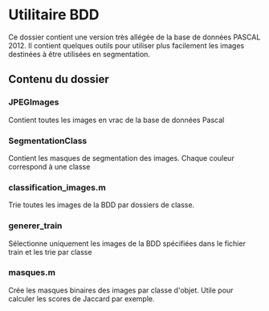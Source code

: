 # Utilitaire BDD

Ce dossier contient une version très allégée de la base de données PASCAL 2012.
Il contient quelques outils pour utiliser plus facilement les images destinées à être utilisées en segmentation.

## Contenu du dossier
### JPEGImages
Contient toutes les images en vrac de la base de données Pascal

### SegmentationClass
Contient les masques de segmentation des images. Chaque couleur correspond à une classe

### classification_images.m
Trie toutes les images de la BDD par dossiers de classe. 

### generer_train
Sélectionne uniquement les images de la BDD spécifiées dans le fichier train et les trie par classe

### masques.m
Crée les masques binaires des images par classe d'objet. Utile pour calculer les scores de Jaccard par exemple.
